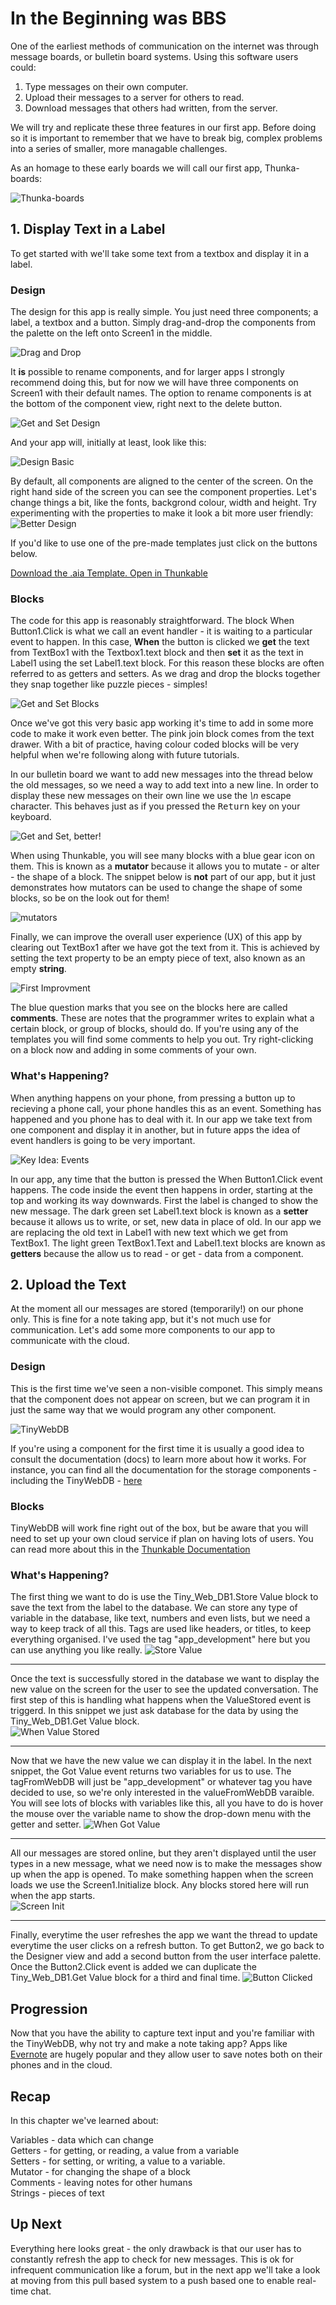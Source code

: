 # In the Beginning was BBS

One of the earliest methods of communication on the internet was through message boards, or bulletin board systems. Using this software users could:

1. Type messages on their own computer.
2. Upload their messages to a server for others to read.
3. Download messages that others had written, from the server.

We will try and replicate these three features in our first app. Before doing so it is important to remember that we have to break big, complex problems into a series of smaller, more managable challenges. 

As an homage to these early boards we will call our first app, Thunka-boards:

![Thunka-boards](img/Thunka-boards.png)

## 1. Display Text in a Label

To get started with we'll take some text from a textbox and display it in a label.

### Design

The design for this app is really simple. You just need three components; a label, a textbox and a button. Simply drag-and-drop the components from the palette on the left onto Screen1 in the middle.

![Drag and Drop](img/get_and_set.gif)

It **is** possible to rename components, and for larger apps I strongly recommend doing this, but for now we will have three components on Screen1 with their default names. The option to rename components is at the bottom of the component view, right next to the delete button.

![Get and Set Design](img/comp_get_and_set.png)

And your app will, initially at least, look like this:

![Design Basic](img/design_gas_basic.png)

By default, all components are aligned to the center of the screen. On the right hand side of the screen you can see the component properties. Let's change things a bit, like the fonts, backgrond colour, width and height. Try experimenting with the properties to make it look a bit more user friendly:
![Better Design](img/design_gas.png)

If you'd like to use one of the pre-made templates just click on the buttons below.

<!-- <button>Open Design in Thunkable</button>
 -->
<a href="https://github.com/domhnallohanlon/thunkable_book_1/blob/master/aia/thunka_boards_template.aia" download class="flat_btn"><i class="fa fa-cloud-download"></i>
	Download the .aia Template.
</a>
<a href="http://app.thunkable.com/?repo=raw.githubusercontent.com/domhnallohanlon/thunkable_book_1/master/aia/thunka_boards_template.asc" class="flat_btn" target="_blank">
	<i class="fa fa-code-fork"></i> Open in Thunkable
</a>


### Blocks

The code for this app is reasonably straightforward. The block <span class="block control">When Button1.Click</span> is what we call an event handler - it is waiting to a particular event to happen. In this case, **When** the button is clicked we **get** the text from TextBox1 with the <span class="block getter">Textbox1.text</span> block and then **set** it as the text in Label1 using the <span class="block setter">set Label1.text</span> block. For this reason these blocks are often referred to as getters and setters. As we drag and drop the blocks together they snap together like puzzle pieces - simples!

![Get and Set Blocks](img/get_and_set_blocks1.gif)

<!-- ![Get and Set Blocks](img/blocks_get_and_set.png) -->

Once we've got this very basic app working it's time to add in some more code to make it work even better. The pink <span class="block text">join</span> block comes from the text drawer. With a bit of practice, having colour coded blocks will be very helpful when we're following along with future tutorials. 

In our bulletin board we want to add new messages into the thread below the old messages, so we need a way to add text into a new line. In order to display these new messages on their own line we use the *\n* escape character. This behaves just as if you pressed the <kbd>Return</kbd> key on your keyboard.

![Get and Set, better!](img/get_and_set_blocks2.gif)

When using Thunkable, you will see many blocks with a blue gear icon on them. This is known as a **mutator** because it allows you to mutate - or alter - the shape of a block. The snippet below is **not** part of our app, but it just demonstrates how mutators can be used to change the shape of some blocks, so be on the look out for them!

![mutators](img/mutator.gif)

Finally, we can improve the overall user experience (UX) of this app by clearing out TextBox1 after we have got the text from it. This is achieved by setting the text property to be an empty piece of text, also known as an empty **string**.

![First Improvment](img/blocks_gas_better.png)

The blue question marks that you see on the blocks here are called **comments**. These are notes that the programmer writes to explain what a certain block, or group of blocks, should do. If you're using any of the templates you will find some comments to help you out. Try right-clicking on a block now and adding in some comments of your own.

### What's Happening?

When anything happens on your phone, from pressing a button up to recieving a phone call, your phone handles this as an event. Something has happened and you phone has to deal with it. In our app we take text from one component and display it in another, but in future apps the idea of event handlers is going to be very important. 

![Key Idea: Events](img/key_event.png)

In our app, any time that the button is pressed the <span class="block control">When Button1.Click</span> event happens. The code inside the event then happens in order, starting at the top and working its way downwards. 
First the label is changed to show the new message. The dark green <span class="block setter">set Label1.text</span> block is known as a **setter** because it allows us to write, or set, new data in place of old. In our app we are replacing the old text in Label1 with new text which we get from TextBox1. The light green <span class="block getter">TextBox1.Text</span> and <span class="block getter">Label1.text</span> blocks are known as **getters** because the allow us to read - or get - data from a component.

## 2. Upload the Text

At the moment all our messages are stored (temporarily!) on our phone only. This is fine for a note taking app, but it's not much use for communication. Let's add some more components to our app to communicate with the cloud. 

### Design

This is the first time we've seen a non-visible componet. This simply means that the component does not appear on screen, but we can program it in just the same way that we would program any other component.

![TinyWebDB](img/comp_thunkaboards.png)

If you're using a component for the first time it is usually a good idea to consult the documentation (docs) to learn more about how it works. For instance, you can find all the documentation for the storage components - including the TinyWebDB - [here](http://thunkable.com/reference/components/storage_components.html)

### Blocks

TinyWebDB will work fine right out of the box, but be aware that you will need to set up your own cloud service if plan on having lots of users. You can read more about this in the [Thunkable Documentation](http://thunkable.com/explore/custom-tinywebdb-service.html)

### What's Happening?

The first thing we want to do is use the <span class="block procedure">Tiny_Web_DB1.Store Value</span> block to save the text from the label to the database. We can store any type of variable in the database, like text, numbers and even lists, but we need a way to keep track of all this. Tags are used like headers, or titles, to keep everything organised. I've used the tag "app_development" here but you can use anything you like really.
![Store Value](img/store_value.gif)
<hr>

Once the text is successfully stored in the database we want to display the new value on the screen for the user to see the updated conversation. The first step of this is handling what happens when the ValueStored event is triggerd. In this snippet we just ask database for the data by using the <span class="block procedure">Tiny_Web_DB1.Get Value</span> block.  
![When Value Stored](img/when_value_stored.gif)
<hr>

Now that we have the new value we can display it in the label. In the next snippet, the <span class="block control">Got Value</span> event returns two variables for us to use. The <span class="block variable">tagFromWebDB</span> will just be "app_development" or whatever tag you have decided to use, so we're only interested in the <span class="block variable">valueFromWebDB</span> varaible. You will see lots of blocks with variables like this, all you have to do is hover  the mouse over the variable name to show the drop-down menu with the getter and setter.
![When Got Value](img/when_got_value.gif)
<hr>

All our messages are stored online, but they aren't displayed until the user types in a new message, what we need now is to make the messages show up when the app is opened. To make something happen when the screen loads we use the <span class="block control">Screen1.Initialize</span> block. Any blocks stored here will run when the app starts.  
![Screen Init](img/when_screen_initialize.gif)
<hr>

Finally, everytime the user refreshes the app we want the thread to update everytime the user clicks on a refresh button. To get Button2, we go back to the Designer view and add a second button from the user interface palette. Once the <span class="block control">Button2.Click</span> event is added we can duplicate the <span class="block procedure">Tiny_Web_DB1.Get Value</span> block for a third and final time. 
![Button Clicked](img/btn_get_value.gif)


## Progression


Now that you have the ability to capture text input and you're familiar with the TinyWebDB, why not try and make a note taking app? Apps like [Evernote](https://play.google.com/store/apps/details?id=com.evernote) are hugely popular and they allow user to save notes both on their phones and in the cloud.

## Recap

In this chapter we've learned about:

Variables - data which can change  
Getters - for getting, or reading, a value from a variable  
Setters - for setting, or writing, a value to a variable.  
Mutator - for changing the shape of a block  
Comments - leaving notes for other humans  
Strings - pieces of text  

## Up Next

Everything here looks great - the only drawback is that our user has to constantly refresh the app to check for new messages. This is ok for infrequent communication like a forum, but in the next app we'll take a look at moving from this pull based system to a push based one to enable real-time chat.



